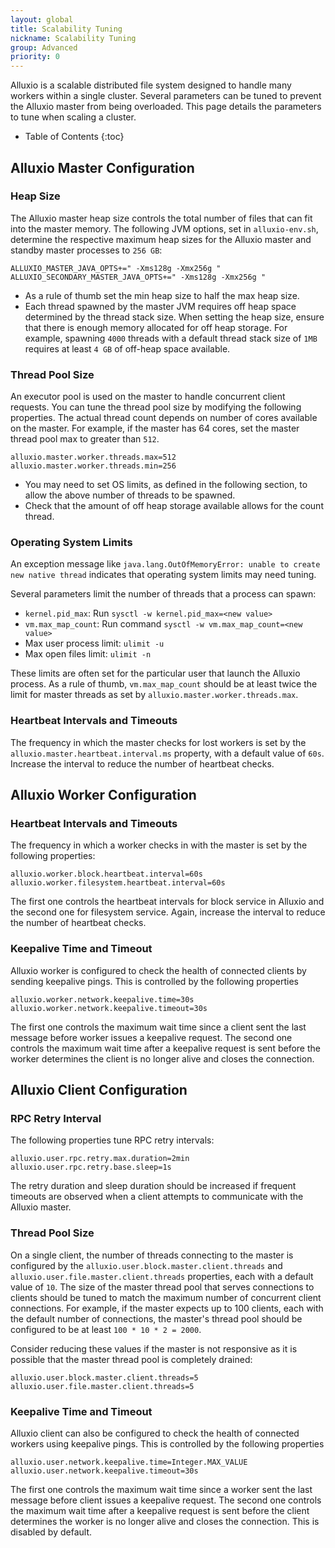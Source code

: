```yaml
---
layout: global
title: Scalability Tuning
nickname: Scalability Tuning
group: Advanced
priority: 0
---
```


Alluxio is a scalable distributed file system designed to handle many workers within a single cluster.
Several parameters can be tuned to prevent the Alluxio master from being overloaded.
This page details the parameters to tune when scaling a cluster.

* Table of Contents
{:toc}

## Alluxio Master Configuration

### Heap Size

The Alluxio master heap size controls the total number of files that can fit into the master memory.
The following JVM options, set in `alluxio-env.sh`, determine the respective maximum heap sizes for the
Alluxio master and standby master processes to `256 GB`:

```properties
ALLUXIO_MASTER_JAVA_OPTS+=" -Xms128g -Xmx256g "
ALLUXIO_SECONDARY_MASTER_JAVA_OPTS+=" -Xms128g -Xmx256g "
```

* As a rule of thumb set the min heap size to half the max heap size.
* Each thread spawned by the master JVM requires off heap space determined by the thread stack size.
When setting the heap size, ensure that there is enough memory allocated for off heap storage.
For example, spawning `4000` threads with a default thread stack size of `1MB` requires at least
`4 GB` of off-heap space available.

### Thread Pool Size

An executor pool is used on the master to handle concurrent client requests. You can tune the thread pool size
by modifying the following properties. The actual thread count depends on number of cores available on the master.
For example, if the master has 64 cores, set the master thread pool max to greater than `512`.

```properties
alluxio.master.worker.threads.max=512
alluxio.master.worker.threads.min=256
```

* You may need to set OS limits, as defined in the following section, to allow the above number of
threads to be spawned.
* Check that the amount of off heap storage available allows for the count thread.

### Operating System Limits

An exception message like `java.lang.OutOfMemoryError: unable to create new native thread`
indicates that operating system limits may need tuning.

Several parameters limit the number of threads that a process can spawn:
- `kernel.pid_max`: Run `sysctl -w kernel.pid_max=<new value>`
- `vm.max_map_count`: Run command `sysctl -w vm.max_map_count=<new value>`
- Max user process limit: `ulimit -u`
- Max open files limit: `ulimit -n`

These limits are often set for the particular user that launch the Alluxio process.
As a rule of thumb, `vm.max_map_count` should be at least twice the limit for master threads
as set by `alluxio.master.worker.threads.max`.

### Heartbeat Intervals and Timeouts

The frequency in which the master checks for lost workers is set by the
`alluxio.master.heartbeat.interval.ms` property, with a default value of `60s`.
Increase the interval to reduce the number of heartbeat checks.

## Alluxio Worker Configuration

### Heartbeat Intervals and Timeouts

The frequency in which a worker checks in with the master is set by the following properties:
```properties
alluxio.worker.block.heartbeat.interval=60s
alluxio.worker.filesystem.heartbeat.interval=60s
```
The first one controls the heartbeat intervals for block service in Alluxio and the second one for 
filesystem service.
Again, increase the interval to reduce the number of heartbeat checks.

### Keepalive Time and Timeout

Alluxio worker is configured to check the health of connected clients by sending keepalive pings.
This is controlled by the following properties
```properties
alluxio.worker.network.keepalive.time=30s
alluxio.worker.network.keepalive.timeout=30s
```
The first one controls the maximum wait time since a client sent the last message before worker issues a
keepalive request. The second one controls the maximum wait time after a keepalive request is sent before
the worker determines the client is no longer alive and closes the connection.

## Alluxio Client Configuration

### RPC Retry Interval

The following properties tune RPC retry intervals:

```properties
alluxio.user.rpc.retry.max.duration=2min
alluxio.user.rpc.retry.base.sleep=1s
```

The retry duration and sleep duration should be increased if frequent timeouts are observed
when a client attempts to communicate with the Alluxio master.

### Thread Pool Size

On a single client, the number of threads connecting to the master is configured by the
`alluxio.user.block.master.client.threads` and `alluxio.user.file.master.client.threads` properties,
each with a default value of `10`.
The size of the master thread pool that serves connections to clients should be tuned to match
the maximum number of concurrent client connections.
For example, if the master expects up to 100 clients, each with the default number of connections,
the master's thread pool should be configured to be at least `100 * 10 * 2 = 2000`.

Consider reducing these values if the master is not responsive
as it is possible that the master thread pool is completely drained:

```properties
alluxio.user.block.master.client.threads=5
alluxio.user.file.master.client.threads=5
```

### Keepalive Time and Timeout

Alluxio client can also be configured to check the health of connected workers using keepalive pings.
This is controlled by the following properties
```properties
alluxio.user.network.keepalive.time=Integer.MAX_VALUE
alluxio.user.network.keepalive.timeout=30s
```
The first one controls the maximum wait time since a worker sent the last message before client issues a
keepalive request. The second one controls the maximum wait time after a keepalive request is sent before the client
determines the worker is no longer alive and closes the connection. This is disabled by default.